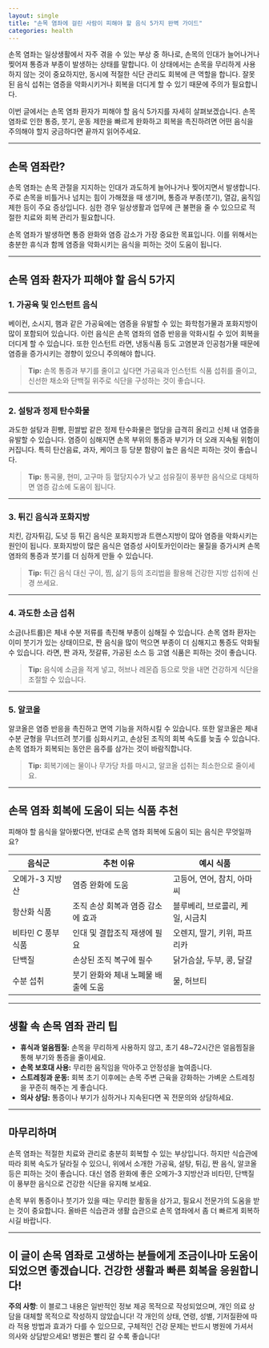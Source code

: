 ```yaml
---
layout: single
title: "손목 염좌에 걸린 사람이 피해야 할 음식 5가지 완벽 가이드"
categories: health
---
```

손목 염좌는 일상생활에서 자주 겪을 수 있는 부상 중 하나로, 손목의 인대가 늘어나거나 찢어져 통증과 부종이 발생하는 상태를 말합니다. 이 상태에서는 손목을 무리하게 사용하지 않는 것이 중요하지만, 동시에 적절한 식단 관리도 회복에 큰 역할을 합니다. 잘못된 음식 섭취는 염증을 악화시키거나 회복을 더디게 할 수 있기 때문에 주의가 필요합니다.

이번 글에서는 손목 염좌 환자가 피해야 할 음식 5가지를 자세히 살펴보겠습니다. 손목 염좌로 인한 통증, 붓기, 운동 제한을 빠르게 완화하고 회복을 촉진하려면 어떤 음식을 주의해야 할지 궁금하다면 끝까지 읽어주세요.

---

## 손목 염좌란?

손목 염좌는 손목 관절을 지지하는 인대가 과도하게 늘어나거나 찢어지면서 발생합니다. 주로 손목을 비틀거나 넘치는 힘이 가해졌을 때 생기며, 통증과 부종(붓기), 열감, 움직임 제한 등이 주요 증상입니다. 심한 경우 일상생활과 업무에 큰 불편을 줄 수 있으므로 적절한 치료와 회복 관리가 필요합니다.

손목 염좌가 발생하면 통증 완화와 염증 감소가 가장 중요한 목표입니다. 이를 위해서는 충분한 휴식과 함께 염증을 악화시키는 음식을 피하는 것이 도움이 됩니다.

---

## 손목 염좌 환자가 피해야 할 음식 5가지

### 1. 가공육 및 인스턴트 음식

베이컨, 소시지, 햄과 같은 가공육에는 염증을 유발할 수 있는 화학첨가물과 포화지방이 많이 포함되어 있습니다. 이런 음식은 손목 염좌의 염증 반응을 악화시킬 수 있어 회복을 더디게 할 수 있습니다. 또한 인스턴트 라면, 냉동식품 등도 고염분과 인공첨가물 때문에 염증을 증가시키는 경향이 있으니 주의해야 합니다.

> **Tip:** 손목 통증과 부기를 줄이고 싶다면 가공육과 인스턴트 식품 섭취를 줄이고, 신선한 채소와 단백질 위주로 식단을 구성하는 것이 좋습니다.

---

### 2. 설탕과 정제 탄수화물

과도한 설탕과 흰빵, 흰쌀밥 같은 정제 탄수화물은 혈당을 급격히 올리고 신체 내 염증을 유발할 수 있습니다. 염증이 심해지면 손목 부위의 통증과 부기가 더 오래 지속될 위험이 커집니다. 특히 탄산음료, 과자, 케이크 등 당분 함량이 높은 음식은 피하는 것이 좋습니다.

> **Tip:** 통곡물, 현미, 고구마 등 혈당지수가 낮고 섬유질이 풍부한 음식으로 대체하면 염증 감소에 도움이 됩니다.

---

### 3. 튀긴 음식과 포화지방

치킨, 감자튀김, 도넛 등 튀긴 음식은 포화지방과 트랜스지방이 많아 염증을 악화시키는 원인이 됩니다. 포화지방이 많은 음식은 염증성 사이토카인이라는 물질을 증가시켜 손목 염좌의 통증과 붓기를 더 심하게 만들 수 있습니다.

> **Tip:** 튀긴 음식 대신 구이, 찜, 삶기 등의 조리법을 활용해 건강한 지방 섭취에 신경 쓰세요.

---

### 4. 과도한 소금 섭취

소금(나트륨)은 체내 수분 저류를 촉진해 부종이 심해질 수 있습니다. 손목 염좌 환자는 이미 붓기가 있는 상태이므로, 짠 음식을 많이 먹으면 부종이 더 심해지고 통증도 악화될 수 있습니다. 라면, 짠 과자, 젓갈류, 가공된 소스 등 고염 식품은 피하는 것이 좋습니다.

> **Tip:** 음식에 소금을 적게 넣고, 허브나 레몬즙 등으로 맛을 내면 건강하게 식단을 조절할 수 있습니다.

---

### 5. 알코올

알코올은 염증 반응을 촉진하고 면역 기능을 저하시킬 수 있습니다. 또한 알코올은 체내 수분 균형을 무너뜨려 붓기를 심화시키고, 손상된 조직의 회복 속도를 늦출 수 있습니다. 손목 염좌가 회복되는 동안은 음주를 삼가는 것이 바람직합니다.

> **Tip:** 회복기에는 물이나 무가당 차를 마시고, 알코올 섭취는 최소한으로 줄이세요.

---

## 손목 염좌 회복에 도움이 되는 식품 추천

피해야 할 음식을 알아봤다면, 반대로 손목 염좌 회복에 도움이 되는 음식은 무엇일까요?

| 음식군        | 추천 이유                                | 예시 식품                       |
|--------------|--------------------------------------|-----------------------------|
| 오메가-3 지방산  | 염증 완화에 도움                          | 고등어, 연어, 참치, 아마씨     |
| 항산화 식품     | 조직 손상 회복과 염증 감소에 효과               | 블루베리, 브로콜리, 케일, 시금치 |
| 비타민 C 풍부 식품 | 인대 및 결합조직 재생에 필요                    | 오렌지, 딸기, 키위, 파프리카     |
| 단백질        | 손상된 조직 복구에 필수                       | 닭가슴살, 두부, 콩, 달걀          |
| 수분 섭취      | 붓기 완화와 체내 노폐물 배출에 도움               | 물, 허브티                       |

---

## 생활 속 손목 염좌 관리 팁

- **휴식과 얼음찜질:** 손목을 무리하게 사용하지 않고, 초기 48~72시간은 얼음찜질을 통해 부기와 통증을 줄이세요.
- **손목 보호대 사용:** 무리한 움직임을 막아주고 안정성을 높여줍니다.
- **스트레칭과 운동:** 회복 초기 이후에는 손목 주변 근육을 강화하는 가벼운 스트레칭을 꾸준히 해주는 게 좋습니다.
- **의사 상담:** 통증이나 부기가 심하거나 지속된다면 꼭 전문의와 상담하세요.

---

## 마무리하며

손목 염좌는 적절한 치료와 관리로 충분히 회복할 수 있는 부상입니다. 하지만 식습관에 따라 회복 속도가 달라질 수 있으니, 위에서 소개한 가공육, 설탕, 튀김, 짠 음식, 알코올 등은 피하는 것이 좋습니다. 대신 염증 완화에 좋은 오메가-3 지방산과 비타민, 단백질이 풍부한 음식으로 건강한 식단을 유지해 보세요.

손목 부위 통증이나 붓기가 있을 때는 무리한 활동을 삼가고, 필요시 전문가의 도움을 받는 것이 중요합니다. 올바른 식습관과 생활 습관으로 손목 염좌에서 좀 더 빠르게 회복하시길 바랍니다.

---

이 글이 손목 염좌로 고생하는 분들에게 조금이나마 도움이 되었으면 좋겠습니다. 건강한 생활과 빠른 회복을 응원합니다!
---

**주의 사항**: 이 블로그 내용은 일반적인 정보 제공 목적으로 작성되었으며, 개인 의료 상담을 대체할 목적으로 작성하지 않았습니다! 각 개인의 상태, 연령, 성별, 기저질환에 따라 적용 방법과 효과가 다를 수 있으므로, 구체적인 건강 문제는 반드시 병원에 가셔서 의사와 상담받으세요! 병원은 빨리 갈 수록 좋습니다!
